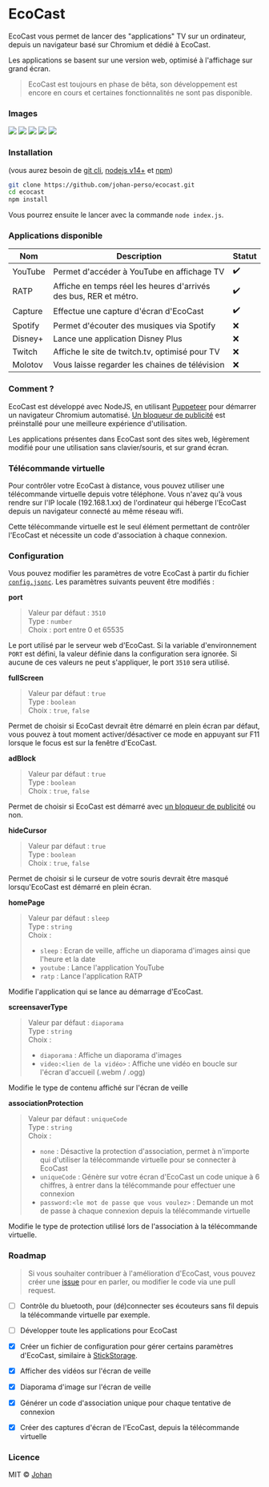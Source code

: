 # EcoCast

EcoCast vous permet de lancer des "applications" TV sur un ordinateur, depuis un navigateur basé sur Chromium et dédié à EcoCast.

Les applications se basent sur une version web, optimisé à l'affichage sur grand écran.

> EcoCast est toujours en phase de bêta, son développement est encore en cours et certaines fonctionnalités ne sont pas disponible.


### Images

![](https://firebasestorage.googleapis.com/v0/b/storage-bf183.appspot.com/o/ecocast-screenshot%2Fwelcome.jpg?alt=media)
![](https://firebasestorage.googleapis.com/v0/b/storage-bf183.appspot.com/o/ecocast-screenshot%2Fsleepmode.jpg?alt=media)
![](https://firebasestorage.googleapis.com/v0/b/storage-bf183.appspot.com/o/ecocast-screenshot%2Fyoutube.jpg?alt=media)
![](https://firebasestorage.googleapis.com/v0/b/storage-bf183.appspot.com/o/ecocast-screenshot%2Fremote.png?alt=media)
![](https://firebasestorage.googleapis.com/v0/b/storage-bf183.appspot.com/o/ecocast-screenshot%2Fscreenshot.png?alt=media)


### Installation

(vous aurez besoin de [git cli](https://git-scm.com/book/fr/v2/D%C3%A9marrage-rapide-Installation-de-Git), [nodejs v14+](https://nodejs.org) et [npm](https://npmjs.com/))

```bash
git clone https://github.com/johan-perso/ecocast.git
cd ecocast
npm install
```

Vous pourrez ensuite le lancer avec la commande `node index.js`.


### Applications disponible

| Nom      | Description                                                        | Statut |
|----------|--------------------------------------------------------------------|--------|
| YouTube  | Permet d'accéder à YouTube en affichage TV                         | ✔️     |
| RATP     | Affiche en temps réel les heures d'arrivés des bus, RER et métro.  | ✔️     |
| Capture  | Effectue une capture d'écran d'EcoCast                             | ✔️     |
| Spotify  | Permet d'écouter des musiques via Spotify                          | ❌     |
| Disney+  | Lance une application Disney Plus                                  | ❌     |
| Twitch   | Affiche le site de twitch.tv, optimisé pour TV                     | ❌     |
| Molotov  | Vous laisse regarder les chaines de télévision                     | ❌     |


### Comment ?

EcoCast est développé avec NodeJS, en utilisant [Puppeteer](https://pptr.dev) pour démarrer un navigateur Chromium automatisé. [Un bloqueur de publicité](https://ublockorigin.com/fr) est préinstallé pour une meilleure expérience d'utilisation.

Les applications présentes dans EcoCast sont des sites web, légèrement modifié pour une utilisation sans clavier/souris, et sur grand écran.


### Télécommande virtuelle

Pour contrôler votre EcoCast à distance, vous pouvez utiliser une télécommande virtuelle depuis votre téléphone. Vous n'avez qu'à vous rendre sur l'IP locale (192.168.1.xx) de l'ordinateur qui héberge l'EcoCast depuis un navigateur connecté au même réseau wifi.

Cette télécommande virtuelle est le seul élément permettant de contrôler l'EcoCast et nécessite un code d'association à chaque connexion.


### Configuration

Vous pouvez modifier les paramètres de votre EcoCast à partir du fichier [`config.jsonc`](https://github.com/johan-perso/ecocast/blob/main/config.jsonc). Les paramètres suivants peuvent être modifiés :

**port**

> Valeur par défaut : `3510`\
> Type : `number`\
> Choix : port entre 0 et 65535

Le port utilisé par le serveur web d'EcoCast. Si la variable d'environnement `PORT` est défini, la valeur définie dans la configuration sera ignorée. Si aucune de ces valeurs ne peut s'appliquer, le port `3510` sera utilisé.

**fullScreen**

> Valeur par défaut : `true`\
> Type : `boolean`\
> Choix : `true`, `false`

Permet de choisir si EcoCast devrait être démarré en plein écran par défaut, vous pouvez à tout moment activer/désactiver ce mode en appuyant sur F11 lorsque le focus est sur la fenêtre d'EcoCast.

**adBlock**

> Valeur par défaut : `true`\
> Type : `boolean`\
> Choix : `true`, `false`

Permet de choisir si EcoCast est démarré avec [un bloqueur de publicité](https://ublockorigin.com/fr) ou non.

**hideCursor**

> Valeur par défaut : `true`\
> Type : `boolean`\
> Choix : `true`, `false`

Permet de choisir si le curseur de votre souris devrait être masqué lorsqu'EcoCast est démarré en plein écran.

**homePage**

> Valeur par défaut : `sleep`\
> Type : `string`\
> Choix :
> - `sleep` : Ecran de veille, affiche un diaporama d'images ainsi que l'heure et la date
> - `youtube` : Lance l'application YouTube
> - `ratp` : Lance l'application RATP

Modifie l'application qui se lance au démarrage d'EcoCast.

**screensaverType**

> Valeur par défaut : `diaporama`\
> Type : `string`\
> Choix :
> - `diaporama` : Affiche un diaporama d'images
> - `video:<lien de la vidéo>` : Affiche une vidéo en boucle sur l'écran d'accueil (.webm / .ogg)

Modifie le type de contenu affiché sur l'écran de veille

**associationProtection**

> Valeur par défaut : `uniqueCode`\
> Type : `string`\
> Choix :
> - `none` : Désactive la protection d'association, permet à n'importe qui d'utiliser la télécommande virtuelle pour se connecter à EcoCast
> - `uniqueCode` : Génère sur votre écran d'EcoCast un code unique à 6 chiffres, à entrer dans la télécommande pour effectuer une connexion
> - `password:<le mot de passe que vous voulez>` : Demande un mot de passe à chaque connexion depuis la télécommande virtuelle

Modifie le type de protection utilisé lors de l'association à la télécommande virtuelle.


### Roadmap

> Si vous souhaiter contribuer à l'amélioration d'EcoCast, vous pouvez créer une [issue](https://github.com/johan-perso/ecocast/issues) pour en parler, ou modifier le code via une pull request.

- [ ] Contrôle du bluetooth, pour (dé)connecter ses écouteurs sans fil depuis la télécommande virtuelle par exemple.
- [ ] Développer toute les applications pour EcoCast
- [x] Créer un fichier de configuration pour gérer certains paramètres d'EcoCast, similaire à [StickStorage](https://github.com/johan-perso/stickstorage/blob/main/config.example.jsonc).
- [x] Afficher des vidéos sur l'écran de veille
- [x] Diaporama d'image sur l'écran de veille
- [x] Générer un code d'association unique pour chaque tentative de connexion
- [x] Créer des captures d'écran de l'EcoCast, depuis la télécommande virtuelle


### Licence

MIT © [Johan](https://johanstick.me)
